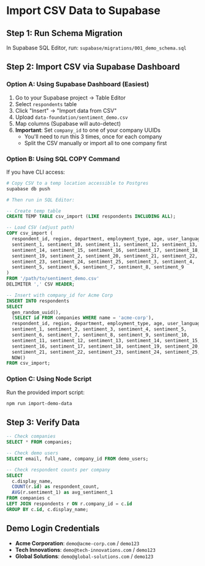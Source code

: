 # Import CSV Data to Supabase

## Step 1: Run Schema Migration
In Supabase SQL Editor, run: `supabase/migrations/001_demo_schema.sql`

## Step 2: Import CSV via Supabase Dashboard

### Option A: Using Supabase Dashboard (Easiest)
1. Go to your Supabase project → Table Editor
2. Select `respondents` table
3. Click "Insert" → "Import data from CSV"
4. Upload `data-foundation/sentiment_demo.csv`
5. Map columns (Supabase will auto-detect)
6. **Important**: Set `company_id` to one of your company UUIDs
   - You'll need to run this 3 times, once for each company
   - Split the CSV manually or import all to one company first

### Option B: Using SQL COPY Command
If you have CLI access:

```bash
# Copy CSV to a temp location accessible to Postgres
supabase db push

# Then run in SQL Editor:
```

```sql
-- Create temp table
CREATE TEMP TABLE csv_import (LIKE respondents INCLUDING ALL);

-- Load CSV (adjust path)
COPY csv_import (
  respondent_id, region, department, employment_type, age, user_language,
  sentiment_1, sentiment_10, sentiment_11, sentiment_12, sentiment_13, 
  sentiment_14, sentiment_15, sentiment_16, sentiment_17, sentiment_18, 
  sentiment_19, sentiment_2, sentiment_20, sentiment_21, sentiment_22, 
  sentiment_23, sentiment_24, sentiment_25, sentiment_3, sentiment_4, 
  sentiment_5, sentiment_6, sentiment_7, sentiment_8, sentiment_9
)
FROM '/path/to/sentiment_demo.csv'
DELIMITER ',' CSV HEADER;

-- Insert with company_id for Acme Corp
INSERT INTO respondents 
SELECT 
  gen_random_uuid(),
  (SELECT id FROM companies WHERE name = 'acme-corp'),
  respondent_id, region, department, employment_type, age, user_language,
  sentiment_1, sentiment_2, sentiment_3, sentiment_4, sentiment_5,
  sentiment_6, sentiment_7, sentiment_8, sentiment_9, sentiment_10,
  sentiment_11, sentiment_12, sentiment_13, sentiment_14, sentiment_15,
  sentiment_16, sentiment_17, sentiment_18, sentiment_19, sentiment_20,
  sentiment_21, sentiment_22, sentiment_23, sentiment_24, sentiment_25,
  NOW()
FROM csv_import;
```

### Option C: Using Node Script
Run the provided import script:

```bash
npm run import-demo-data
```

## Step 3: Verify Data

```sql
-- Check companies
SELECT * FROM companies;

-- Check demo users
SELECT email, full_name, company_id FROM demo_users;

-- Check respondent counts per company
SELECT 
  c.display_name,
  COUNT(r.id) as respondent_count,
  AVG(r.sentiment_1) as avg_sentiment_1
FROM companies c
LEFT JOIN respondents r ON r.company_id = c.id
GROUP BY c.id, c.display_name;
```

## Demo Login Credentials

- **Acme Corporation**: `demo@acme-corp.com` / `demo123`
- **Tech Innovations**: `demo@tech-innovations.com` / `demo123`
- **Global Solutions**: `demo@global-solutions.com` / `demo123`


